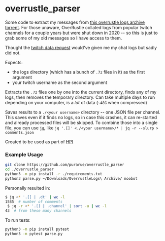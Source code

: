 # overrustle_parser

Some code to extract my messages from [this overrustle logs archive torrent](https://web.archive.org/web/20210920224341/https://www.reddit.com/r/Destiny/comments/gcapu0/overrustle_logs_archive_torrent_as_of_april_30/). For those unaware, OverRustle collated logs from popular twitch channels for a couple years but were shut down in 2020 -- so this is just to grab some of my old messages so I have access to them.

Thought the [twitch data request](https://www.twitch.tv/p/en/legal/privacy-choices/#user-privacy-requests) would've given me my chat logs but sadly did not.

Expects:

- the logs directory (which has a bunch of `.7z` files in it) as the first argument
- your twitch username as the second argument

Extracts the `.7z` files one by one into the current directory, finds any of my logs, then removes the temporary directory. Can take multiple days to run depending on your computer, is a *lot* of data (`~48G` when compressed)

Saves results to a `./<your username>` directory -- one JSON file per channel. This saves even if it finds no logs, so in case this crashes, it can re-started and already processed files will be skipped. To combine those into a single file, you can use [`jq`](https://github.com/stedolan/jq), like `jq '.[]' <./<your username>/* | jq -r --slurp > comments.json`

Created to be used as part of [HPI](https://github.com/purarue/HPI)

### Example Usage

```bash
git clone https://github.com/purarue/overrustle_parser
cd ./overrustle_parser
python3 -m pip install -r ./requirements.txt
python3 parse.py ~/Downloads/OverrustleLogs\ Archive/ moobot
```

Personally resulted in:

```bash
$ jq <* '.[] | .dt' | wc -l
1585  # number of comments
 $ jq -r <* '.[] | .channel' | sort -u | wc -l
43  # from these many channels
```

To run tests:

```bash
python3 -m pip install pytest
python3 -m pytest parse.py
```
